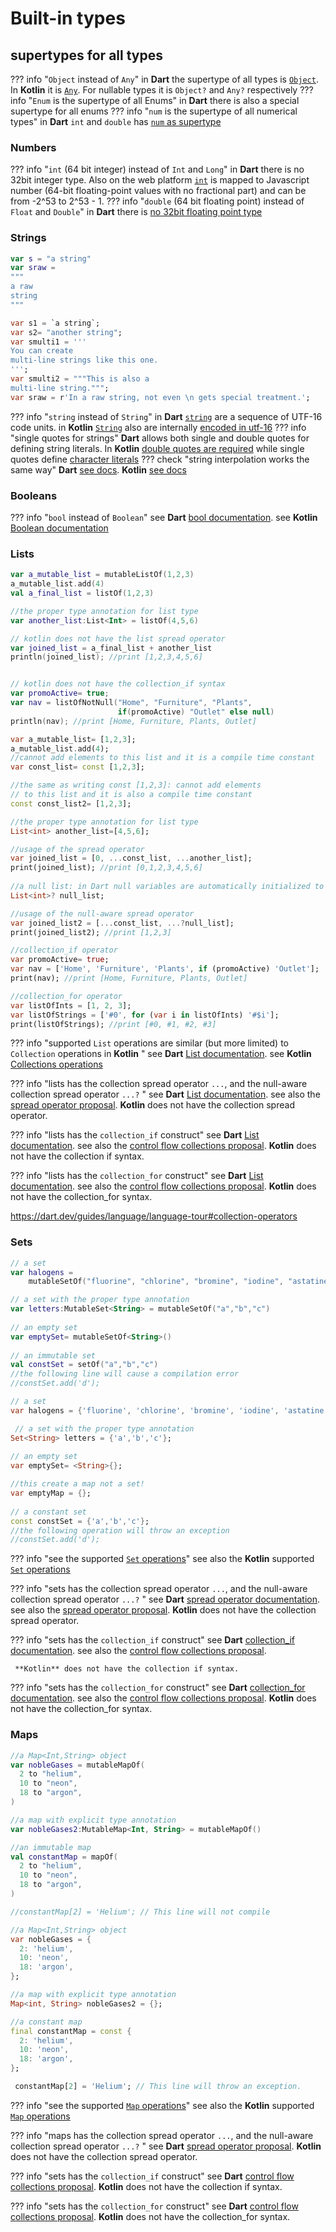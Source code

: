 # Built-in types

## supertypes for all types
??? info "``Object`` instead of ``Any``"
    in **Dart** the supertype of all  types is [``Object``](https://dart.dev/null-safety/understanding-null-safety#top-and-bottom). In **Kotlin** it is [``Any``](https://kotlinlang.org/spec/type-system.html#kotlin.any-typesystem). For nullable types it is ``Object?`` and ``Any?`` respectively
??? info "``Enum`` is the supertype of all Enums"
    in **Dart** there is also a special supertype for all enums
??? info "``num`` is the supertype of all numerical types"
    in **Dart** ``int`` and ``double`` has [``num`` as supertype](https://api.dart.dev/stable/2.18.0/dart-core/num-class.html)    
### Numbers
??? info "``int`` (64 bit integer) instead of ``Int`` and ``Long``"
    in **Dart** there is no 32bit integer type. Also on the web platform [``int``](https://api.dart.dev/stable/dart-core/int-class.html) is mapped to Javascript number  (64-bit floating-point values with no fractional part) and can be from -2^53 to 2^53 - 1.
??? info "``double`` (64 bit floating point) instead of ``Float`` and ``Double``"
    in **Dart** there is [no 32bit floating point type](https://dart.dev/guides/language/language-tour#numbers)
### Strings
```kotlin title="Kotlin"
var s = "a string"
var sraw =
"""
a raw
string
"""
```
```dart title="Dart"
var s1 = `a string`;
var s2= "another string";
var smulti1 = '''
You can create
multi-line strings like this one.
''';
var smulti2 = """This is also a
multi-line string.""";
var sraw = r'In a raw string, not even \n gets special treatment.';
```

??? info "``string`` instead of ``String``"
    in **Dart** [``string``](https://dart.dev/guides/language/language-tour#strings) are a sequence of UTF-16 code units. in **Kotlin** [``String``](https://kotlinlang.org/docs/strings.html) also are internally [encoded in utf-16](https://github.com/JetBrains/kotlin-native/issues/1185)
??? info "single quotes for strings"
    **Dart** allows both single and double quotes for defining string literals. In **Kotlin** [double quotes are required](https://kotlinlang.org/docs/strings.html#string-literals) while single quotes define [character literals](https://kotlinlang.org/docs/characters.html)
??? check "string interpolation works the same way"
    **Dart** [see docs](https://dart.dev/guides/language/language-tour#strings). **Kotlin**  [see docs](https://kotlinlang.org/docs/strings.html#string-templates)




### Booleans
??? info "``bool`` instead of  ``Boolean``"
    see  **Dart** [bool documentation](https://dart.dev/guides/language/language-tour#booleans). see **Kotlin** [Boolean documentation](https://kotlinlang.org/docs/booleans.html)


### Lists
```kotlin title="Kotlin"
var a_mutable_list = mutableListOf(1,2,3)
a_mutable_list.add(4)
val a_final_list = listOf(1,2,3)

//the proper type annotation for list type
var another_list:List<Int> = listOf(4,5,6)

// kotlin does not have the list spread operator
var joined_list = a_final_list + another_list
println(joined_list); //print [1,2,3,4,5,6]


// kotlin does not have the collection_if syntax
var promoActive= true;
var nav = listOfNotNull("Home", "Furniture", "Plants",
                        if(promoActive) "Outlet" else null)
println(nav); //print [Home, Furniture, Plants, Outlet] 
```

```dart title="Dart"
var a_mutable_list= [1,2,3];
a_mutable_list.add(4);
//cannot add elements to this list and it is a compile time constant
var const_list= const [1,2,3];

//the same as writing const [1,2,3]: cannot add elements
// to this list and it is also a compile time constant
const const_list2= [1,2,3];

//the proper type annotation for list type
List<int> another_list=[4,5,6];

//usage of the spread operator   
var joined_list = [0, ...const_list, ...another_list];
print(joined_list); //print [0,1,2,3,4,5,6]
  
//a null list: in Dart null variables are automatically initialized to null
List<int>? null_list;

//usage of the null-aware spread operator
var joined_list2 = [...const_list, ...?null_list];
print(joined_list2); //print [1,2,3]

//collection_if operator
var promoActive= true;
var nav = ['Home', 'Furniture', 'Plants', if (promoActive) 'Outlet'];
print(nav); //print [Home, Furniture, Plants, Outlet]

//collection_for operator
var listOfInts = [1, 2, 3];
var listOfStrings = ['#0', for (var i in listOfInts) '#$i'];  
print(listOfStrings); //print [#0, #1, #2, #3]

```
??? info "supported ``List`` operations are similar (but more limited) to ``Collection`` operations in **Kotlin** "
    see  **Dart** [List documentation](https://api.dart.dev/dart-core/List-class.html). see **Kotlin** [Collections operations](https://kotlinlang.org/api/latest/jvm/stdlib/kotlin.collections/-mutable-collection/)

??? info "lists has the collection spread operator ``...``, and the null-aware collection spread operator ``...?`` "
    see  **Dart** [List documentation](https://dart.dev/guides/language/language-tour#spread-operator). see also the [spread operator proposal](https://github.com/dart-lang/language/blob/master/accepted/2.3/spread-collections/feature-specification.md).
     **Kotlin** does not have the collection spread operator.

??? info "lists has the ``collection_if`` construct"
    see  **Dart** [List documentation](https://dart.dev/guides/language/language-tour#lists). see also the [control flow collections proposal](https://github.com/dart-lang/language/blob/master/accepted/2.3/control-flow-collections/feature-specification.md).
     **Kotlin** does not have the collection if syntax.

??? info "lists has the ``collection_for`` construct"
    see  **Dart** [List documentation](https://dart.dev/guides/language/language-tour#lists). see also the [control flow collections proposal](https://github.com/dart-lang/language/blob/master/accepted/2.3/control-flow-collections/feature-specification.md).
     **Kotlin** does not have the collection_for syntax.

https://dart.dev/guides/language/language-tour#collection-operators

### Sets
```kotlin title="Kotlin"
// a set
var halogens = 
    mutableSetOf("fluorine", "chlorine", "bromine", "iodine", "astatine")

// a set with the proper type annotation
var letters:MutableSet<String> = mutableSetOf("a","b","c")
  
// an empty set
var emptySet= mutableSetOf<String>()
  
// an immutable set
val constSet = setOf("a","b","c")
//the following line will cause a compilation error
//constSet.add('d');
```

```dart title="Dart"
// a set
var halogens = {'fluorine', 'chlorine', 'bromine', 'iodine', 'astatine'};

 // a set with the proper type annotation
Set<String> letters = {'a','b','c'};
  
// an empty set
var emptySet= <String>{};

//this create a map not a set!
var emptyMap = {};
  
// a constant set
const constSet = {'a','b','c'};
//the following operation will throw an exception  
//constSet.add('d');
```
??? info "see the supported [``Set`` operations](https://dart.dev/guides/libraries/library-tour#sets)"
    see also the **Kotlin** supported [``Set`` operations](https://kotlinlang.org/api/latest/jvm/stdlib/kotlin.collections/-mutable-set/)

??? info "sets has the collection spread operator ``...``, and the null-aware collection spread operator ``...?`` "
    see  **Dart** [spread operator documentation](https://dart.dev/guides/language/language-tour#spread-operator). see also the [spread operator proposal](https://github.com/dart-lang/language/blob/master/accepted/2.3/spread-collections/feature-specification.md).
     **Kotlin** does not have the collection spread operator.

??? info "sets has the ``collection_if`` construct"
    see  **Dart** [collection_if documentation](https://dart.dev/guides/language/language-tour#lists). see also the [control flow collections proposal](https://github.com/dart-lang/language/blob/master/accepted/2.3/control-flow-collections/feature-specification.md).

     **Kotlin** does not have the collection if syntax.

??? info "sets has the ``collection_for`` construct"
    see  **Dart** [collection_for documentation](https://dart.dev/guides/language/language-tour#lists). see also the [control flow collections proposal](https://github.com/dart-lang/language/blob/master/accepted/2.3/control-flow-collections/feature-specification.md).
     **Kotlin** does not have the collection_for syntax.


### Maps
```kotlin title="Kotlin"
//a Map<Int,String> object  
var nobleGases = mutableMapOf(
  2 to "helium",
  10 to "neon",
  18 to "argon",
)

//a map with explicit type annotation
var nobleGases2:MutableMap<Int, String> = mutableMapOf()

//an immutable map
val constantMap = mapOf(
  2 to "helium",
  10 to "neon",
  18 to "argon",
)

//constantMap[2] = 'Helium'; // This line will not compile

```

```dart title="Dart"
//a Map<Int,String> object  
var nobleGases = {
  2: 'helium',
  10: 'neon',
  18: 'argon',
};

//a map with explicit type annotation
Map<int, String> nobleGases2 = {};

//a constant map
final constantMap = const {
  2: 'helium',
  10: 'neon',
  18: 'argon',
};

 constantMap[2] = 'Helium'; // This line will throw an exception.  
```

??? info "see the supported [``Map`` operations](https://dart.dev/guides/libraries/library-tour#maps)"
    see also the **Kotlin** supported [``Map`` operations](https://kotlinlang.org/api/latest/jvm/stdlib/kotlin.collections/-mutable-map/#kotlin.collections.MutableMap)

??? info "maps has the collection spread operator ``...``, and the null-aware collection spread operator ``...?`` "
    see  **Dart** [spread operator proposal](https://github.com/dart-lang/language/blob/master/accepted/2.3/spread-collections/feature-specification.md).
     **Kotlin** does not have the collection spread operator.

??? info "sets has the ``collection_if`` construct"
    see  **Dart** [control flow collections proposal](https://github.com/dart-lang/language/blob/master/accepted/2.3/control-flow-collections/feature-specification.md).
     **Kotlin** does not have the collection if syntax.

??? info "sets has the ``collection_for`` construct"
    see  **Dart** [control flow collections proposal](https://github.com/dart-lang/language/blob/master/accepted/2.3/control-flow-collections/feature-specification.md).
     **Kotlin** does not have the collection_for syntax.
